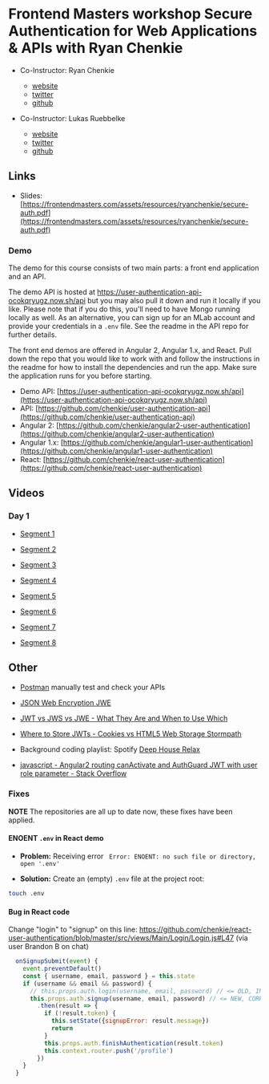 # Frontend Masters workshop Secure Authentication for Web Applications &amp; APIs with Ryan Chenkie

* Co-Instructor: Ryan Chenkie
  * [website](http://ryanchenkie.com/)
  * [twitter](https://twitter.com/ryanchenkie)
  * [github](https://github.com/chenkie)

* Co-Instructor: Lukas Ruebbelke
  * [website](http://onehungrymind.com)
  * [twitter](https://twitter.com/simpulton)
  * [github](https://twitter.com/simpulton)

## Links

* Slides: [https://frontendmasters.com/assets/resources/ryanchenkie/secure-auth.pdf](https://frontendmasters.com/assets/resources/ryanchenkie/secure-auth.pdf)

### Demo

The demo for this course consists of two main parts: a front end
application and an API.

The demo API is hosted at
https://user-authentication-api-ocokqryugz.now.sh/api but you may also
pull it down and run it locally if you like. Please note that if you
do this, you'll need to have Mongo running locally as well. As an
alternative, you can sign up for an MLab account and provide your
credentials in a `.env` file. See the readme in the API repo for
further details.

The front end demos are offered in Angular 2, Angular 1.x, and
React. Pull down the repo that you would like to work with and follow
the instructions in the readme for how to install the dependencies and
run the app. Make sure the application runs for you before starting.

* Demo API: [https://user-authentication-api-ocokqryugz.now.sh/api](https://user-authentication-api-ocokqryugz.now.sh/api)
* API: [https://github.com/chenkie/user-authentication-api](https://github.com/chenkie/user-authentication-api)
* Angular 2: [https://github.com/chenkie/angular2-user-authentication](https://github.com/chenkie/angular2-user-authentication)
* Angular 1.x: [https://github.com/chenkie/angular1-user-authentication](https://github.com/chenkie/angular1-user-authentication)
* React: [https://github.com/chenkie/react-user-authentication](https://github.com/chenkie/react-user-authentication)


## Videos

### Day 1

* [Segment 1](https://livestream.com/accounts/4894689/events/6617190/videos/141470376)

* [Segment 2](https://livestream.com/accounts/4894689/events/6617190/videos/141527296)

* [Segment 3](https://livestream.com/accounts/4894689/events/6617190/videos/141530976)

* [Segment 4](https://livestream.com/accounts/4894689/events/6617190/videos/141532145)

* [Segment 5](https://livestream.com/accounts/4894689/events/6617190/videos/141540939)

* [Segment 6](https://livestream.com/accounts/4894689/events/6617190/videos/141542893)

* [Segment 7](https://livestream.com/accounts/4894689/events/6617190/videos/141546255)

* [Segment 8](https://livestream.com/accounts/4894689/events/6617190/videos/141548044)



## Other

* [Postman](https://www.getpostman.com/) manually test and check your APIs

* [JSON Web Encryption JWE](https://tools.ietf.org/html/draft-ietf-jose-json-web-encryption-40)
* [JWT vs JWS vs JWE - What They Are and When to Use Which](https://securedb.co/community/jwt-vs-jws-vs-jwe/)

* [Where to Store JWTs - Cookies vs HTML5 Web Storage  Stormpath](https://stormpath.com/blog/where-to-store-your-jwts-cookies-vs-html5-web-storage)

* Background coding playlist: Spotify [Deep House Relax](https://open.spotify.com/user/spotify/playlist/7BixMZxL4bhgULJQ5wPbUz)

* [javascript - Angular2 routing canActivate and AuthGuard JWT with user role parameter - Stack Overflow](http://stackoverflow.com/questions/38402776/angular2-routing-canactivate-and-authguard-jwt-with-user-role-parameter/39872345#39872345)


### Fixes

**NOTE** The repositories are all up to date now, these fixes have
been applied.


#### ENOENT `.env` in React demo

* **Problem:** Receiving error ` Error: ENOENT: no such file or directory, open '.env'`

* **Solution:** Create an (empty) `.env` file at the project root:

```bash
touch .env
```


#### Bug in React code

Change "login" to "signup" on this line: https://github.com/chenkie/react-user-authentication/blob/master/src/views/Main/Login/Login.js#L47 (via user Brandon B on chat)

```javascript
  onSignupSubmit(event) {
    event.preventDefault()
    const { username, email, password } = this.state
    if (username && email && password) {
      // this.props.auth.login(username, email, password) // <= OLD, INCORRECT
      this.props.auth.signup(username, email, password) // <= NEW, CORRECT
        .then(result => {
          if (!result.token) {
            this.setState({signupError: result.message})
            return
          }
          this.props.auth.finishAuthentication(result.token)
          this.context.router.push('/profile')
        })
    }
  }
```
